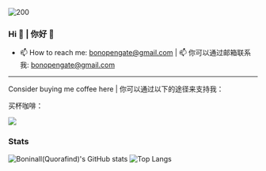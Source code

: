![200](https://user-images.githubusercontent.com/13215013/223336815-9bad3b2e-4090-430f-8357-6c41eba1ad74.png)


### Hi 👋 | 你好 👋
- 📫 How to reach me: bonopengate@gmail.com | 📫 你可以通过邮箱联系我: bonopengate@gmail.com

---

Consider buying me coffee here | 你可以通过以下的途径来支持我：

买杯咖啡：

<a href="https://www.buymeacoffee.com/boninall"><img src="https://img.buymeacoffee.com/button-api/?text=Buy me a coffee&emoji=&slug=boninall&button_colour=6495ED&font_colour=ffffff&font_family=Lato&outline_colour=000000&coffee_colour=FFDD00"></a>

### Stats


![Boninall(Quorafind)'s GitHub stats](https://github-readme-stats.vercel.app/api?username=quorafind&show_icons=true&theme=buefy&hide=stars&hide_rank=true)
![Top Langs](https://github-readme-stats.vercel.app/api/top-langs/?username=quorafind&layout=compact)
